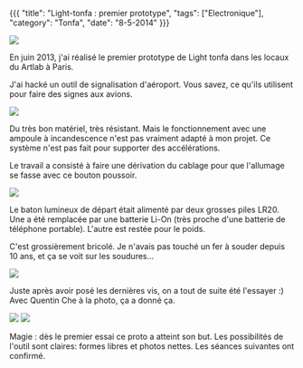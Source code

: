 {{{
  "title": "Light-tonfa : premier prototype",
  "tags": ["Electronique"],
  "category": "Tonfa",
  "date": "8-5-2014"
}}}

<img src="/static/images/load.gif" data-src="/static/images/postLT1erProto/LTpremierProto1.jpg"/>

En juin 2013, j'ai réalisé le premier prototype de Light tonfa dans les locaux du Artlab à Paris.

J'ai hacké un outil de signalisation d'aéroport. Vous savez, ce qu'ils utilisent pour faire des signes aux avions.

<!--more-->

<img src="/static/images/load.gif" data-src="/static/images/postLT1erProto/schema1.jpg"/>

Du très bon matériel, très résistant. Mais le fonctionnement avec une ampoule à incandescence n'est pas vraiment adapté à mon projet. Ce système n'est pas fait pour supporter des accélérations.

Le travail a consisté à faire une dérivation du cablage pour que l'allumage se fasse avec ce bouton poussoir. 

<img src="/static/images/load.gif" data-src="/static/images/postLT1erProto/LTpremierProto2.jpg"/>

Le baton lumineux de départ était alimenté par deux grosses piles LR20. Une a été remplacée par une batterie Li-On (très proche d'une batterie de téléphone portable). L'autre est restée pour le poids. 

C'est grossièrement bricolé. Je n'avais pas touché un fer à souder depuis 10 ans, et ça se voit sur les soudures...

<img src="/static/images/load.gif" data-src="/static/images/postLT1erProto/LTpremierProto3.jpg"/>

Juste après avoir posé les dernières vis, on a tout de suite été l'essayer :) Avec Quentin Che à la photo, ça a donné ça. 

<img src="/static/images/load.gif" data-src="/static/images/postLT1erProto/LTpremierTest2.jpg"/>

<img src="/static/images/load.gif" data-src="/static/images/postLT1erProto/LTpremierTest1.jpg"/>

Magie : dès le premier essai ce proto a atteint son but. Les possibilités de l'outil sont claires: formes libres et photos nettes. Les séances suivantes ont confirmé.
